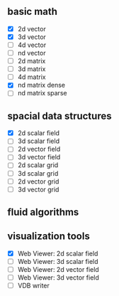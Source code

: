 ## basic math
- [x] 2d vector
- [x] 3d vector
- [ ] 4d vector
- [ ] nd vector
- [ ] 2d matrix
- [ ] 3d matrix
- [ ] 4d matrix
- [x] nd matrix dense
- [ ] nd matrix sparse

## spacial data structures
- [x] 2d scalar field
- [ ] 3d scalar field
- [ ] 2d vector field
- [ ] 3d vector field
- [ ] 2d scalar grid
- [ ] 3d scalar grid
- [ ] 2d vector grid
- [ ] 3d vector grid

## fluid algorithms



## visualization tools
- [x] Web Viewer: 2d scalar field
- [ ] Web Viewer: 3d scalar field
- [ ] Web Viewer: 2d vector field
- [ ] Web Viewer: 3d vector field
- [ ] VDB writer